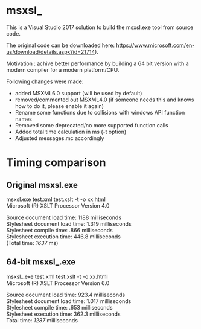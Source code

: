 # msxsl_

This is a Visual Studio 2017 solution to build the msxsl.exe tool from source code.

The original code can be downloaded here: https://www.microsoft.com/en-us/download/details.aspx?id=21714).

Motivation : achive better performance by building a 64 bit version with a modern compiler for a modern platform/CPU.

Following changes were made:
- added MSXML6.0 support (will be used by default)
- removed/commented out MSXML4.0 (if someone needs this and knows how to do it, please enable it again)
- Rename some functions due to collisions with windows API function names
- Removed some deprecated/no more supported function calls
- Added total time calculation in ms (-t option)
- Adjusted messages.mc accordingly

Timing comparison
=================

Original msxsl.exe
------------------
msxsl.exe test.xml test.xslt -t -o xx.html  
Microsoft (R) XSLT Processor Version 4.0  

Source document load time:     1188 milliseconds  
Stylesheet document load time: 1.319 milliseconds  
Stylesheet compile time:       .866 milliseconds  
Stylesheet execution time:     446.8 milliseconds  
                  (Total time: *1637* ms)  

64-bit msxsl_.exe
-----------------
msxsl_.exe test.xml test.xslt -t -o xx.html  
Microsoft (R) XSLT Processor Version 6.0  

Source document load time:     923.4 milliseconds  
Stylesheet document load time: 1.017 milliseconds  
Stylesheet compile time:       .653 milliseconds  
Stylesheet execution time:     362.3 milliseconds  
                   Total time: *1287* milliseconds  
                   
